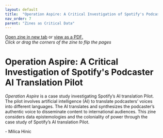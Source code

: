 ```yaml
---
layout: default
title:  "Operation Aspire: A Critical Investigation of Spotify's Podcaster AI Translation Pilot"
nav_order: 7
parent: "Zines as Critical Data"
---
```


<div class="container">
<div class="flipbook" style="z-index: 7">
<div class="sheet" style="background-image:url(../assets/img/zines/operation_aspire/page1.png); background-size: 100% 100%;"></div>
<div class="sheet" style="background-image:url(../assets/img/zines/operation_aspire/page2.png); background-size: 100% 100%;"></div>
<div class="sheet" style="background-image:url(../assets/img/zines/operation_aspire/page3.png); background-size: 100% 100%;"></div>
<div class="sheet" style="background-image:url(../assets/img/zines/operation_aspire/page4.png); background-size: 100% 100%;"></div>
<div class="sheet" style="background-image:url(../assets/img/zines/operation_aspire/page5.png); background-size: 100% 100%;"></div>
<div class="sheet" style="background-image:url(../assets/img/zines/operation_aspire/page6.png); background-size: 100% 100%;"></div>
<div class="sheet" style="background-image:url(../assets/img/zines/operation_aspire/page7.png); background-size: 100% 100%;"></div>
<div class="sheet" style="background-image:url(../assets/img/zines/operation_aspire/page8.png); background-size: 100% 100%;"></div>
<div class="sheet" style="background-image:url(../assets/img/zines/operation_aspire/page9.png); background-size: 100% 100%;"></div>
<div class="sheet" style="background-image:url(../assets/img/zines/operation_aspire/page10.png); background-size: 100% 100%;"></div>
<div class="sheet" style="background-image:url(../assets/img/zines/operation_aspire/page11.png); background-size: 100% 100%;"></div>
<div class="sheet" style="background-image:url(../assets/img/zines/operation_aspire/page12.png); background-size: 100% 100%;"></div>
<div class="sheet" style="background-image:url(../assets/img/zines/operation_aspire/page13.png); background-size: 100% 100%;"></div>
<div class="sheet" style="background-image:url(../assets/img/zines/operation_aspire/page14.png); background-size: 100% 100%;"></div>
<div class="sheet" style="background-image:url(../assets/img/zines/operation_aspire/page15.png); background-size: 100% 100%;"></div>
<div class="sheet" style="background-image:url(../assets/img/zines/operation_aspire/page16.png); background-size: 100% 100%;"></div>
<div class="sheet" style="background-image:url(../assets/img/zines/operation_aspire/page17.png); background-size: 100% 100%;"></div>
<div class="sheet" style="background-image:url(../assets/img/zines/operation_aspire/page18.png); background-size: 100% 100%;"></div>
<div class="sheet" style="background-image:url(../assets/img/zines/operation_aspire/page19.png); background-size: 100% 100%;"></div>
<div class="sheet" style="background-image:url(../assets/img/zines/operation_aspire/page20.png); background-size: 100% 100%;"></div>
</div>
</div>

<a href="operation-aspire-zine" target="_blank">Open zine in new tab</a> or <a href="../assets/docs/Operation_Aspire.pdf" target="_blank">view as a PDF.</a>  
*Click or drag the corners of the zine to flip the pages*

# Operation Aspire: A Critical Investigation of Spotify's Podcaster AI Translation Pilot

*Operation Aspire* is a case study investigating Spotify’s AI translation Pilot. The pilot involves artificial intelligence (AI) to translate podcasters’ voices into different languages. The AI translates and synthesizes the podcaster’s authentic voice to disseminate content to international audiences. This zine considers data epistemologies and the coloniality of power through the case study of Spotify’s AI translation Pilot. 

\- Milica Hinic















<script type="text/javascript" src="../turnjs4/extras/jquery.min.1.7.js"></script>
<script type="text/javascript" src="../turnjs4/extras/modernizr.2.5.3.min.js"></script>



<script type="text/javascript">

function loadApp() {
	$('.flipbook').turn({
			width: $('.container').width() ,
			height: $('.container').width()/2*1.43083573,
			elevation: 0,
			gradients: true,
			autoCenter: true
	});
}

yepnope({
	test : Modernizr.csstransforms,
	yep: ['../turnjs4/lib/turn.js'],
	nope: ['../turnjs4/lib/turn.html4.min.js'],
	both: ['../turnjs4/flipbook.css'],
	complete: loadApp
});

$( window ).on( "resize", function() {
  $('.flipbook').turn('size', $('.container').width(), $('.container').width()/2*1.43083573)
} );

</script>
